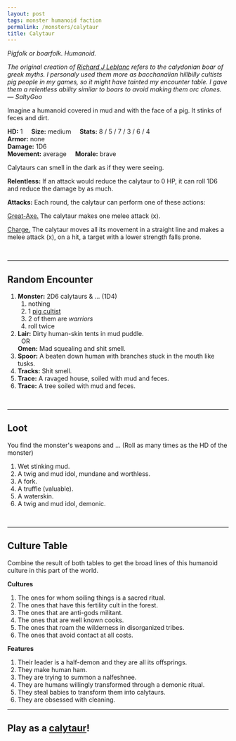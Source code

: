 ```yaml
---
layout: post
tags: monster humanoid faction
permalink: /monsters/calytaur
title: Calytaur
---
```


*Pigfolk or boarfolk. Humanoid.*

<span class="alchemy"> *The original creation of [Richard J Leblanc](http://savevsdragon.blogspot.com/2012/01/new-monster-calytaur.html) refers to the calydonian boar of greek myths. I personaly used them more as bacchanalian hillbilly cultists pig people in my games, so it might have tainted my encounter table. I gave them a relentless ability similar to boars to avoid making them orc clones. — SaltyGoo* </span>

Imagine a humanoid covered in mud and with the face of a pig. It stinks of feces and dirt.

**HD:** 1  &nbsp; &nbsp;  **Size:** medium &nbsp; &nbsp; **Stats:** 8 / 5 / 7 / 3 / 6 / 4 <br>
**Armor:** none <br>
**Damage:** 1D6 <br>
**Movement:** average &nbsp; &nbsp; **Morale:** brave <br>

Calytaurs can smell in the dark as if they were seeing.

**Relentless:** If an attack would reduce the calytaur to 0 HP, it can roll 1D6 and reduce the damage by as much.

**Attacks:** Each round, the calytaur can perform one of these actions:

<ins>Great-Axe.</ins> The calytaur makes one melee attack (x).

<ins>Charge.</ins> The calytaur moves all its movement in a straight line and makes a melee attack (x), on a hit, a target with a lower strength falls prone.

<br>

---

## Random Encounter

1. **Monster:** 2D6 calytaurs & ... (1D4)
    1. nothing
    1. 1 [pig cultist](https://saltygoo.github.io/monsters/cultist)
    1. 2 of them are *warriors*
    1. roll twice
1. **Lair:** Dirty human-skin tents in mud puddle. <br>	&nbsp; OR <br>	**Omen:** Mad squealing and shit smell.
1. **Spoor:** A beaten down human with branches stuck in the mouth like tusks.
1. **Tracks:** Shit smell.
1. **Trace:** A ravaged house, soiled with mud and feces.
1. **Trace:** A tree soiled with mud and feces.

<br>

---

## Loot

You find the monster's weapons and ... (Roll as many times as the HD of the monster)

1. Wet stinking mud.
1. A twig and mud idol, mundane and worthless.
1. A fork.
1. A truffle (valuable).
1. A waterskin.
1. A twig and mud idol, demonic.

<br>

---

## Culture Table

Combine the result of both tables to get the broad lines of this humanoid culture in this part of the world.

**Cultures**
1. The ones for whom soiling things is a sacred ritual.
1. The ones that have this fertility cult in the forest. 
1. The ones that are anti-gods militant.
1. The ones that are well known cooks.
1. The ones that roam the wilderness in disorganized tribes.
1. The ones that avoid contact at all costs.

**Features**
1. Their leader is a half-demon and they are all its offsprings.
1. They make human ham.
1. They are trying to summon a nalfeshnee.
1. They are humans willingly transformed through a demonic ritual.
1. They steal babies to transform them into calytaurs.
1. They are obsessed with cleaning.

---

## Play as a [calytaur](https://saltygoo.github.io/class/specialist/pigfolk)! 
